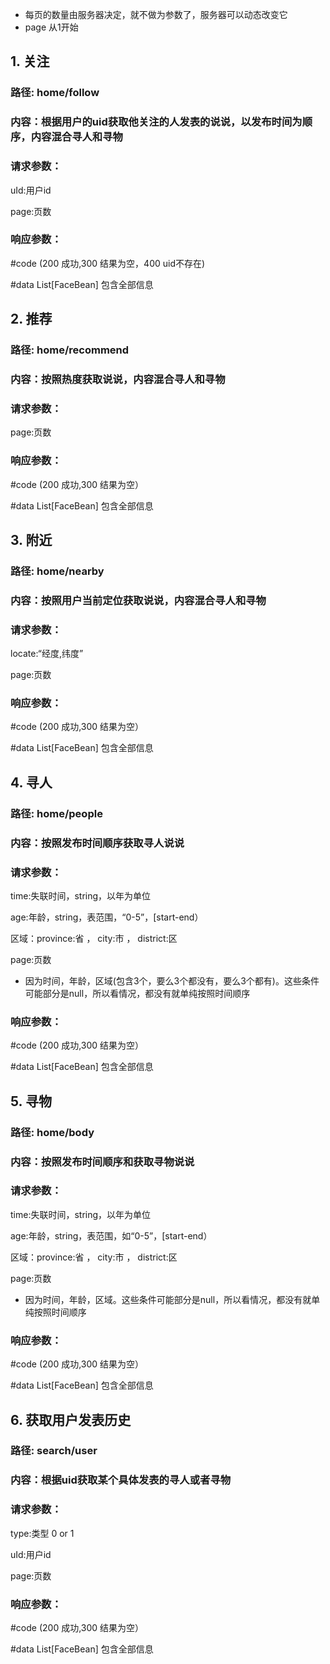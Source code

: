 * 每页的数量由服务器决定，就不做为参数了，服务器可以动态改变它
* page 从1开始

## 1. 关注
### 路径: home/follow
### 内容：根据用户的uid获取他关注的人发表的说说，以发布时间为顺序，内容混合寻人和寻物
### 请求参数：
uId:用户id

page:页数

### 响应参数：

#code (200 成功,300 结果为空，400 uid不存在)

#data List[FaceBean] 包含全部信息

## 2. 推荐
### 路径: home/recommend
### 内容：按照热度获取说说，内容混合寻人和寻物
### 请求参数：

page:页数

### 响应参数：

#code (200 成功,300 结果为空）

#data List[FaceBean] 包含全部信息

## 3. 附近
### 路径: home/nearby
### 内容：按照用户当前定位获取说说，内容混合寻人和寻物
### 请求参数：

locate:“经度,纬度”

page:页数

### 响应参数：

#code (200 成功,300 结果为空）

#data List[FaceBean] 包含全部信息

## 4. 寻人
### 路径: home/people
### 内容：按照发布时间顺序获取寻人说说
### 请求参数：

time:失联时间，string，以年为单位

age:年龄，string，表范围，“0-5”，[start-end）

区域：province:省 ， city:市 ， district:区

page:页数

* 因为时间，年龄，区域(包含3个，要么3个都没有，要么3个都有)。这些条件可能部分是null，所以看情况，都没有就单纯按照时间顺序

### 响应参数：

#code (200 成功,300 结果为空）

#data List[FaceBean] 包含全部信息

## 5. 寻物
### 路径: home/body
### 内容：按照发布时间顺序和获取寻物说说
### 请求参数：


time:失联时间，string，以年为单位

age:年龄，string，表范围，如“0-5”，[start-end）

区域：province:省 ， city:市 ， district:区

page:页数

* 因为时间，年龄，区域。这些条件可能部分是null，所以看情况，都没有就单纯按照时间顺序

### 响应参数：

#code (200 成功,300 结果为空）

#data List[FaceBean] 包含全部信息


## 6. 获取用户发表历史
### 路径: search/user
### 内容：根据uid获取某个具体发表的寻人或者寻物
### 请求参数：

type:类型 0 or 1

uId:用户id

page:页数

### 响应参数：

#code (200 成功,300 结果为空）

#data List[FaceBean] 包含全部信息
